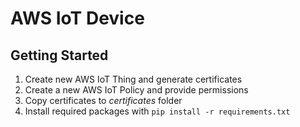 # AWS IoT Device

## Getting Started
1. Create new AWS IoT Thing and generate certificates
2. Create a new AWS IoT Policy and provide permissions
3. Copy certificates to *certificates* folder
4. Install required packages with `pip install -r requirements.txt`

